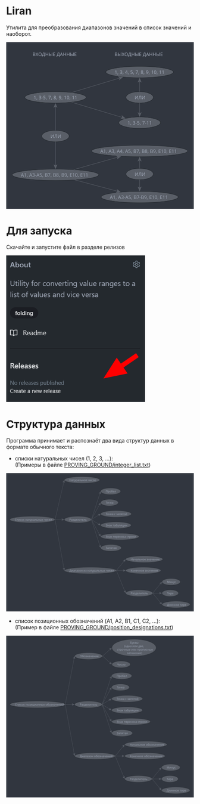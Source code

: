 # Liran

Утилита для преобразования диапазонов значений в список значений и наоборот.

![work_scheme.svg](https://raw.githubusercontent.com/vdevelg/liran/main/materials/work_scheme_RUS.svg 'Схема преобразования данных')



# Для запуска

Скачайте и запустите файл в разделе релизов

![where_releases_section.png](https://raw.githubusercontent.com/vdevelg/liran/main/materials/where_releases_section.png 'Прокрутите страницу вверх, ссылка будет справа.')



# Структура данных

Программа принимает и распознаёт два вида структур данных в формате обычного текста:

- списки натуральных чисел (1, 2, 3, ...):  
(Примеры в файле [PROVING_GROUND/integer_list.txt](https://raw.githubusercontent.com/vdevelg/liran/main/PG/integer_list.txt))

![int_list_struct.svg](https://raw.githubusercontent.com/vdevelg/liran/main/materials/int_list_struct_RUS.svg 'Структура списка натуральных чисел')


- список позиционных обозначений (A1, A2, B1, C1, C2, ...):  
(Пример в файле [PROVING_GROUND/position_designations.txt](https://raw.githubusercontent.com/vdevelg/liran/main/PG/position_designations.txt))

![pos_desg_list_struct.svg](https://raw.githubusercontent.com/vdevelg/liran/main/materials/pos_desg_list_struct_RUS.svg 'Структура списка позиционных обозначений')
